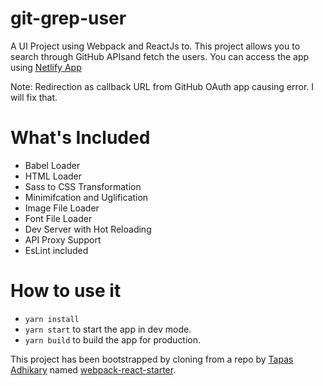# git-grep-user
A UI Project using Webpack and ReactJs to. This project allows you to search through GitHub APIsand fetch the users.
You can access the app using [Netlify App](https://upbeat-noether-c24f4f.netlify.app/)

Note: Redirection as callback URL from GitHub OAuth app causing error. I will fix that.

# What's Included
- Babel Loader
- HTML Loader
- Sass to CSS Transformation
- Minimifcation and Uglification
- Image File Loader
- Font File Loader
- Dev Server with Hot Reloading
- API Proxy Support
- EsLint included

# How to use it
- `yarn install`
- `yarn start` to start the app in dev mode.
- `yarn build` to build the app for production.

This project has been bootstrapped by cloning from a repo by [Tapas Adhikary](https://github.com/atapas) named [webpack-react-starter](https://github.com/atapas/webpack-react-starter).
